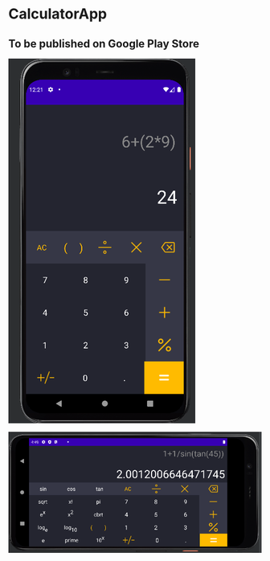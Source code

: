 # CalculatorApp
## To be published on Google Play Store

![A](https://github.com/pratyaksh1610/CalculatorApp/blob/main/c2.png)

![B](https://github.com/pratyaksh1610/CalculatorApp/blob/main/c1.png)
